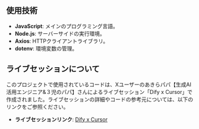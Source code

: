 
## 使用技術

- **JavaScript**: メインのプログラミング言語。
- **Node.js**: サーバーサイドの実行環境。
- **Axios**: HTTPクライアントライブラリ。
- **dotenv**: 環境変数の管理。

## ライブセッションについて

このプロジェクトで使用されているコードは、Xユーザーのあきらパパ【生成AI活用エンジニア&３児のパパ】さんによるライブセッション「Dify x Cursor」で作成されました。ライブセッションの詳細やコードの参考元については、以下のリンクをご参照ください。

- **ライブセッションリンク**: [Dify x Cursor](https://x.com/akira_papa_IT/status/1846162663237378155)
